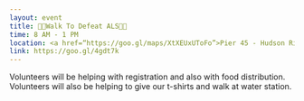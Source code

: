 ```yaml
---
layout: event
title: 🚶🏾Walk To Defeat ALS🚶🏾
time: 8 AM - 1 PM
location: <a href=“https://goo.gl/maps/XtXEUxUToFo”>Pier 45 - Hudson River Park</a>, Manhattan
link: https://goo.gl/4gdt7k
---
```

Volunteers will be helping with registration and also with food distribution. Volunteers will also be helping to give our t-shirts and walk at water station.


